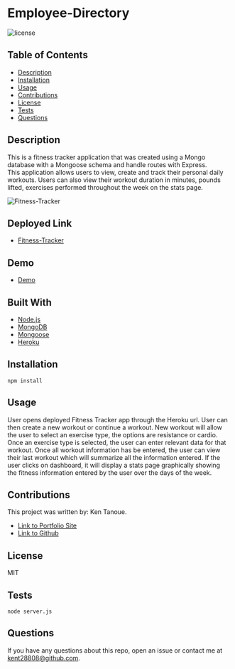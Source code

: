 # Employee-Directory

![license](https://img.shields.io/badge/license-MIT-blue.svg) 

## Table of Contents

* [Description](#description)
* [Installation](#installation)
* [Usage](#usage)
* [Contributions](#contributions)
* [License](#license)
* [Tests](#tests)
* [Questions](#questions)


## Description

This is a fitness tracker application that was created using a Mongo database with a Mongoose schema and handle routes with Express.  
This application allows users to view, create and track their personal daily workouts.  Users can also view their workout duration in minutes, pounds lifted, exercises performed throughout the week on the stats page.

![Fitness-Tracker]()

## Deployed Link
* [Fitness-Tracker](https://lit-stream-62425.herokuapp.com/)

## Demo
* [Demo](https://drive.google.com/file/d/1z1ytzg8o67G6g0IGZgt_fiMF_4fN3ppo/view)

## Built With
* [Node.js](https://nodejs.org/en/)
* [MongoDB](https://www.mongodb.com/)
* [Mongoose](https://mongoosejs.com/docs/)
* [Heroku](https://dashboard.heroku.com/apps)


## Installation

```
npm install
```

## Usage 

User opens deployed Fitness Tracker app through the Heroku url.  User can then create a new workout or continue a workout.  New workout will allow the user to select an exercise type, the options are resistance or cardio.  Once an exercise type is selected, the user can enter relevant data for that workout.  Once all workout information has be entered, the user can view their last workout which will summarize all the information entered.  If the user clicks on dashboard, it will display a stats page graphically showing the fitness information entered by the user over the days of the week.


## Contributions

This project was written by: Ken Tanoue.
- [Link to Portfolio Site](https://kent28808.github.io/KT-Portfolio/)
- [Link to Github](https://github.com/kent28808/)

   
## License

MIT

## Tests

```
node server.js
```

## Questions



If you have any questions about this repo, open an issue or contact me at kent28808@github.com.